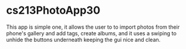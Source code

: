 # cs213PhotoApp30

This app is simple one, it allows the user to to import photos from their phone's gallery and add tags, create albums, and it uses a swiping to unhide the buttons underneath keeping the gui nice and clean.
